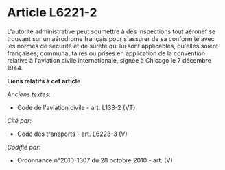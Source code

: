 # Article L6221-2

L'autorité administrative peut soumettre à des inspections tout aéronef se trouvant sur un aérodrome français pour s'assurer
de sa conformité avec les normes de sécurité et de sûreté qui lui sont applicables, qu'elles soient françaises,
communautaires ou prises en application de la convention relative à l'aviation civile internationale, signée à Chicago le 7
décembre 1944.

**Liens relatifs à cet article**

_Anciens textes_:

  - Code de l'aviation civile - art. L133-2 (VT)

_Cité par_:

  - Code des transports - art. L6223-3 (V)

_Codifié par_:

  - Ordonnance n°2010-1307 du 28 octobre 2010 - art. (V)
